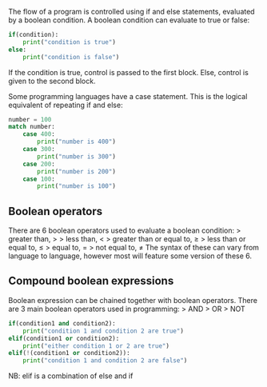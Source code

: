 
The flow of a program is controlled using if and else statements, evaluated by a boolean condition. A boolean condition can evaluate to true or false:
```python
if(condition):
	print("condition is true")
else:
	print("condition is false")
```
If the condition is true, control is passed to the first block. Else, control is given to the second block.

Some programming languages have a case statement. This is the logical equivalent of repeating if and else:
```python
number = 100
match number:
	case 400:
		print("number is 400")
	case 300:
		print("number is 300")
	case 200:
		print("number is 200")
	case 100:
		print("number is 100")
```

## Boolean operators

There are 6 boolean operators used to evaluate a boolean condition:
\> greater than, $\gt$
\> less than, $\lt$
\> greater than or equal to, $\geq$
\> less than or equal to, $\leq$
\> equal to, $=$
\> not equal to, $\neq$ 
The syntax of these can vary from language to language, however most will feature some version of these 6.

## Compound boolean expressions

Boolean expression can be chained together with boolean operators. There are 3 main boolean operators used in programming:
\> AND
\> OR
\> NOT
```python
if(condition1 and condition2):
	print("condition 1 and condition 2 are true")
elif(condition1 or condition2):
	print("either condition 1 or 2 are true")
elif(!(condition1 or condition2)):
	print("condition 1 and condition 2 are false")
```
NB: elif is a combination of else and if

